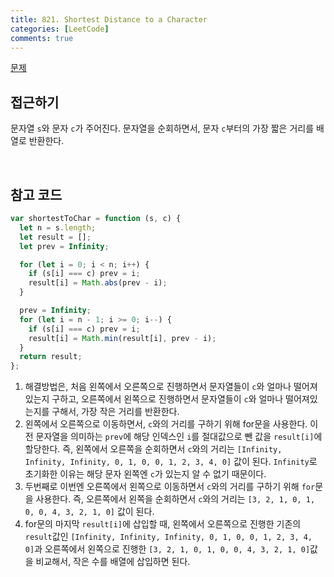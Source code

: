 ```yaml
---
title: 821. Shortest Distance to a Character
categories: [LeetCode]
comments: true
---
```


[문제](https://leetcode.com/problems/lucky-numbers-in-a-matrix/)

## 접근하기

문자열 `s`와 문자 `c`가 주어진다. 문자열을 순회하면서, 문자 `c`부터의 가장 짧은 거리를 배열로 반환한다.

<br>

## 참고 코드

```js
var shortestToChar = function (s, c) {
  let n = s.length;
  let result = [];
  let prev = Infinity;

  for (let i = 0; i < n; i++) {
    if (s[i] === c) prev = i;
    result[i] = Math.abs(prev - i);
  }

  prev = Infinity;
  for (let i = n - 1; i >= 0; i--) {
    if (s[i] === c) prev = i;
    result[i] = Math.min(result[i], prev - i);
  }
  return result;
};
```

1. 해결방법은, 처음 왼쪽에서 오른쪽으로 진행하면서 문자열들이 `c`와 얼마나 떨어져 있는지 구하고, 오른쪽에서 왼쪽으로 진행하면서 문자열들이 `c`와 얼마나 떨어져있는지를 구해서, 가장 작은 거리를 반환한다.
2. 왼쪽에서 오른쪽으로 이동하면서, `c`와의 거리를 구하기 위해 for문을 사용한다. 이전 문자열을 의미하는 `prev`에 해당 인덱스인 `i`를 절대값으로 뺀 값을 `result[i]`에 할당한다. 즉, 왼쪽에서 오른쪽을 순회하면서 `c`와의 거리는 `[Infinity, Infinity, Infinity, 0, 1, 0, 0, 1, 2, 3, 4, 0]` 값이 된다. `Infinity`로 초기화한 이유는 해당 문자 왼쪽엔 `c`가 있는지 알 수 없기 때문이다.
3. 두번째로 이번엔 오른쪽에서 왼쪽으로 이동하면서 `c`와의 거리를 구하기 위해 `for`문을 사용한다. 즉, 오른쪽에서 왼쪽을 순회하면서 `c`와의 거리는 `[3, 2, 1, 0, 1, 0, 0, 4, 3, 2, 1, 0]` 값이 된다.
4. for문의 마지막 `result[i]`에 삽입할 때, 왼쪽에서 오른쪽으로 진행한 기존의 `result`값인 `[Infinity, Infinity, Infinity, 0, 1, 0, 0, 1, 2, 3, 4, 0]`과 오른쪽에서 왼쪽으로 진행한 `[3, 2, 1, 0, 1, 0, 0, 4, 3, 2, 1, 0]`값을 비교해서, 작은 수를 배열에 삽입하면 된다.
